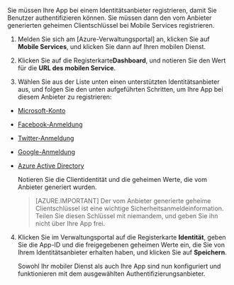 ﻿

Sie müssen Ihre App bei einem Identitätsanbieter registrieren, damit Sie Benutzer authentifizieren können. Sie müssen dann den vom Anbieter generierten geheimen Clientschlüssel bei Mobile Services registrieren.

1. Melden Sie sich am [Azure-Verwaltungsportal] an, klicken Sie auf **Mobile Services**, und klicken Sie dann auf Ihren mobilen Dienst.

2. Klicken Sie auf die Registerkarte**Dashboard**, und notieren Sie den Wert für die **URL des mobilen Service**.

3. Wählen Sie aus der Liste unten einen unterstützten Identitätsanbieter aus, und folgen Sie den unten aufgeführten Schritten, um Ihre App bei diesem Anbieter zu registrieren:

 - <a href="/de-de/documentation/articles/mobile-services-how-to-register-microsoft-authentication/" target="_blank">Microsoft-Konto</a>
 - <a href="/de-de/documentation/articles/mobile-services-how-to-register-facebook-authentication/" target="_blank">Facebook-Anmeldung</a>
 - <a href="/de-de/documentation/articles/mobile-services-how-to-register-twitter-authentication/" target="_blank">Twitter-Anmeldung</a>
 - <a href="/de-de/documentation/articles/mobile-services-how-to-register-google-authentication/" target="_blank">Google-Anmeldung</a>
 - <a href="/de-de/documentation/articles/mobile-services-how-to-register-active-directory-authentication/" target="_blank">Azure Active Directory</a>


    Notieren Sie die Clientidentität und die geheimen Werte, die vom Anbieter generiert wurden.

    > [AZURE.IMPORTANT] Der vom Anbieter generierte geheime Clientschlüssel ist eine wichtige Sicherheitsanmeldeinformation. Teilen Sie diesen Schlüssel mit niemandem, und geben Sie ihn nicht über Ihre App frei.

4. Klicken Sie im Verwaltungsportal auf die Registerkarte **Identität**, geben Sie die App-ID und die freigegebenen geheimen Werte ein, die Sie von Ihrem Identitätsanbieter erhalten haben, und klicken Sie auf **Speichern**.


	Sowohl Ihr mobiler Dienst als auch Ihre App sind nun konfiguriert und funktionieren mit dem ausgewählten Authentifizierungsanbieter.

<!--HONumber=42-->
